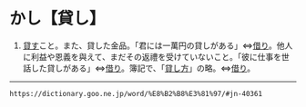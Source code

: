 # かし【貸し】
1.  [貸す](かす（貸す）)こと。また、貸した金品。「君には一萬円の貸しがある」⇔[借り](かり（借り）)。他人に利益や恩義を與えて、まだその返禮を受けていないこと。「彼に仕事を世話した貸しがある」⇔[借り](かり（借り）)。簿記で、「[貸し方](https://dictionary.goo.ne.jp/word/%E8%B2%B8%E6%96%B9/#jn-40419)」の略。⇔[借り](かり（借り）)。

---
`https://dictionary.goo.ne.jp/word/%E8%B2%B8%E3%81%97/#jn-40361`
